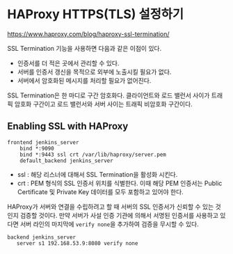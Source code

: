 # HAProxy HTTPS(TLS) 설정하기
https://www.haproxy.com/blog/haproxy-ssl-termination/  

SSL Termination 기능을 사용하면 다음과 같은 이점이 있다.
- 인증서를 더 적은 곳에서 관리할 수 있다.
- 서버를 인증서 갱신을 목적으로 외부에 노출시킬 필요가 없다.
- 서버에서 암호화된 메시지를 처리할 필요가 없어진다.

SSL Termination은 한 마디로 구간 암호화다. 클라이언트와 로드 밸런서 사이가 트래픽 암호화 구간이고 로드 밸런서와 서버 사이는 트래픽
비암호화 구간이다.
## Enabling SSL with HAProxy
```text
frontend jenkins_server
    bind *:9090
    bind *:9443 ssl crt /var/lib/haproxy/server.pem
    default_backend jenkins_server
```
- ssl : 해당 리스너에 대해서 SSL Termination을 활성화 시킨다.
- crt : PEM 형식의 SSL 인증서 위치를 식별한다. 이때 해당 PEM 인증서는 Public Certificate 및 Private Key 데이터를 모두 포함하고 있어야 한다.

HAProxy가 서버와 연결을 수립하려고 할 때 서버의 SSL 인증서가 신뢰할 수 있는 것인지 검증할 것이다. 만약 서버가 사설 인증 기관에
의해서 서명된 인증서를 사용하고 있다면 서버 라인의 마지막에 `verify none`을 추가하여 검증을 무시할 수 있다.
```text
backend jenkins_server
   server s1 192.168.53.9:8080 verify none
```
